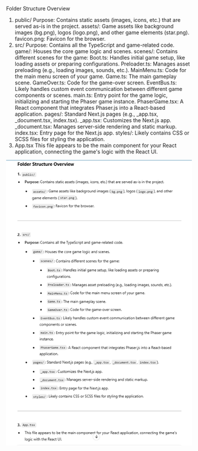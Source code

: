 Folder Structure Overview
1. public/
Purpose: Contains static assets (images, icons, etc.) that are served as-is in the project.
assets/: Game assets like background images (bg.png), logos (logo.png), and other game elements (star.png).
favicon.png: Favicon for the browser.
2. src/
Purpose: Contains all the TypeScript and game-related code.
game/: Houses the core game logic and scenes.
scenes/: Contains different scenes for the game:
Boot.ts: Handles initial game setup, like loading assets or preparing configurations.
Preloader.ts: Manages asset preloading (e.g., loading images, sounds, etc.).
MainMenu.ts: Code for the main menu screen of your game.
Game.ts: The main gameplay scene.
GameOver.ts: Code for the game-over screen.
EventBus.ts: Likely handles custom event communication between different game components or scenes.
main.ts: Entry point for the game logic, initializing and starting the Phaser game instance.
PhaserGame.tsx: A React component that integrates Phaser.js into a React-based application.
pages/: Standard Next.js pages (e.g., _app.tsx, _document.tsx, index.tsx).
_app.tsx: Customizes the Next.js app.
_document.tsx: Manages server-side rendering and static markup.
index.tsx: Entry page for the Next.js app.
styles/: Likely contains CSS or SCSS files for styling the application.
3. App.tsx
This file appears to be the main component for your React application, connecting the game's logic with the React UI.

![alt text](image.png)